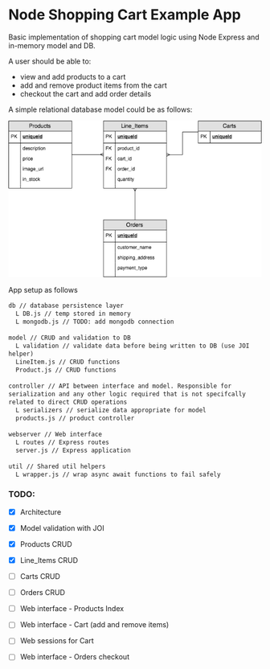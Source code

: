 # Node Shopping Cart Example App

Basic implementation of shopping cart model logic using Node Express and in-memory model and DB.

A user should be able to:
- view and add products to a cart
- add and remove product items from the cart
- checkout the cart and add order details

A simple relational database model could be as follows:

![shopping cart DB entity](./img/Shopping_Cart.png)

App setup as follows
```shell
db // database persistence layer
  L DB.js // temp stored in memory
  L mongodb.js // TODO: add mongodb connection

model // CRUD and validation to DB
  L validation // validate data before being written to DB (use JOI helper)
  LineItem.js // CRUD functions
  Product.js // CRUD functions

controller // API between interface and model. Responsible for serialization and any other logic required that is not specifcally related to direct CRUD operations
  L serializers // serialize data appropriate for model
  products.js // product controller

webserver // Web interface
  L routes // Express routes
  server.js // Express application

util // Shared util helpers
  L wrapper.js // wrap async await functions to fail safely
```

### TODO:
- [x] Architecture
- [x] Model validation with JOI
- [x] Products CRUD
- [x] Line_Items CRUD
- [ ] Carts CRUD
- [ ] Orders CRUD
- [ ] Web interface - Products Index
- [ ] Web interface - Cart (add and remove items)
- [ ] Web sessions for Cart
- [ ] Web interface - Orders checkout

